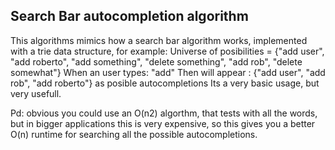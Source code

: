<h2>
  Search Bar autocompletion algorithm
</h2>
<p>
  This algorithms mimics how a search bar algorithm works, implemented with a trie 
  data structure,
  for example: 
  Universe of posibilities = {"add user", "add roberto", "add something", "delete something", "add rob", "delete somewhat"}
  When an user types: "add"
  Then will appear : {"add user", "add rob", "add roberto"} as posible autocompletions
  Its a very basic usage, but very usefull.
  
  Pd:
  obvious you could use an O(n2) algorthm, that tests with all the words, 
  but in bigger applications this is very expensive, so this gives you 
  a better O(n) runtime for searching all the possible autocompletions.
</p>
